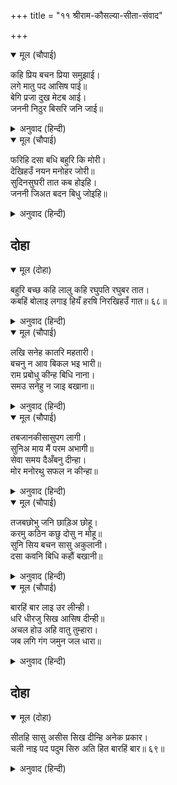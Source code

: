 +++
title = "११ श्रीराम-कौसल्या-सीता-संवाद"

+++


<details open><summary>मूल (चौपाई)</summary>

कहि प्रिय बचन प्रिया समुझाई।  
लगे मातु पद आसिष पाई॥  
बेगि प्रजा दुख मेटब आई।  
जननी निठुर बिसरि जनि जाई॥
</details>

<details><summary>अनुवाद (हिन्दी)</summary>

श्रीरामचंद्रांनी प्रिय बोलून सीतेला समजाविले. नंतर मातेचे पाय धरून आशीर्वाद घेतला. कौसल्या म्हणाली, ‘मुला! लवकर परतयेऊन प्रजेचे दुःख दूर कर. या निष्ठुर आईला तुझा विसर न पडो.॥ ३॥
</details>

<details open><summary>मूल (चौपाई)</summary>

फरिहि दसा बधि बहुरि कि मोरी।  
देखिहउँ नयन मनोहर जोरी॥  
सुदिनसुघरी तात कब होइहि।  
जननी जिअत बदन बिधु जोइहि॥
</details>

<details><summary>अनुवाद (हिन्दी)</summary>

हे विधात्या, माझी ही दशा कधी बदलेल काय? मी आपल्या डोळ्यांनी या मनोहर जोडप्याला पुन्हा पाहू शकेन काय? हे पुत्रा, तुझी आई जिवंतपणी तुझा मुखचंद्र पुन्हा पाहू शकेल, तो सुंदर दिवस व शुभ क्षण केव्हा येईल?॥ ४॥
</details>

## दोहा


<details open><summary>मूल (दोहा)</summary>

बहुरि बच्छ कहि लालु कहि रघुपति रघुबर तात।  
कबहिं बोलाइ लगाइ हियँ हरषि निरखिहउँ गात॥ ६८॥
</details>

<details><summary>अनुवाद (हिन्दी)</summary>

बाळ! ‘वत्स’ म्हणून, ‘लाला’ म्हणून, ‘रघुपती’ म्हणून, ’ ‘रघुवर’ म्हणून मी तुला पुन्हा केव्हा हृदयाशी धरीन? व आनंदाने तुला पाहू शकेन?’॥ ६८॥
</details>

<details open><summary>मूल (चौपाई)</summary>

लखि सनेह कातरि महतारी।  
बचनु न आव बिकल भइ भारी॥  
राम प्रबोधु कीन्ह बिधि नाना।  
समउ सनेहु न जाइ बखाना॥
</details>

<details><summary>अनुवाद (हिन्दी)</summary>

माता प्रेमाने अधीर असून इतकी व्याकूळ झाली आहे की, तिच्या तोंडातून शब्द फुटत नाही. तेव्हा श्रीरामचंद्रांनी अनेक प्रकारे मातेला समजावले. त्या प्रसंगाचे व प्रेमाचे वर्णन करणे अशक्य.॥ १॥
</details>

<details open><summary>मूल (चौपाई)</summary>

तबजानकीसासुपग लागी।  
सुनिअ माय मैं परम अभागी॥  
सेवा समय दैअँबनु दीन्हा।  
मोर मनोरथु सफल न कीन्हा॥
</details>

<details><summary>अनुवाद (हिन्दी)</summary>

मग जानकी सासूच्या पाया पडून म्हणाली, ‘आई ! ऐका. मी मोठी दुर्दैवी आहे. तुमची सेवा करण्याच्या वेळी देवाने मला वनवास दिला. माझे मनोरथ पूर्ण केले नाहीत.॥ २॥
</details>

<details open><summary>मूल (चौपाई)</summary>

तजबछोभु जनि छाड़िअ छोहू।  
करमु कठिन कछु दोसु न मोहू॥  
सुनि सिय बचन सासु अकुलानी।  
दसा कवनि बिधि कहौं बखानी॥
</details>

<details><summary>अनुवाद (हिन्दी)</summary>

तुम्ही क्षोभ सोडा, परंतु माझ्यावरील कृपा सोडू नका. कर्माची गती कठीण आहे. माझाही काही दोष नाही.’ सीतेचे हे बोलणे ऐकून सासू व्याकूळ झाली. तिच्या अवस्थेचे वर्णन मी कसे करणार?’॥ ३॥
</details>

<details open><summary>मूल (चौपाई)</summary>

बारहिं बार लाइ उर लीन्ही।  
धरि धीरजु सिख आसिष दीन्ही॥  
अचल होउ अहि वातु तुम्हारा।  
जब लगि गंग जमुन जल धारा॥
</details>

<details><summary>अनुवाद (हिन्दी)</summary>

कौसल्येने सीतेला वारंवार हृदयाशी धरले व धीर धरून उपदेश केला, आणि आशीर्वाद दिला की, ‘जोपर्यंत गंगा व यमुनेचा प्रवाह वाहात राहील, तोपर्यंत तुझे सौभाग्य अढळ राहील.’॥ ४॥
</details>

## दोहा


<details open><summary>मूल (दोहा)</summary>

सीतहि सासु असीस सिख दीन्हि अनेक प्रकार।  
चली नाइ पद पदुम सिरु अति हित बारहिं बार॥ ६९॥
</details>

<details><summary>अनुवाद (हिन्दी)</summary>

सासूने सीतेला अनेक प्रकारचे आशीर्वाद व उपदेश दिले. आणि सीता मोठॺा प्रेमाने सासूच्या चरणी मस्तक ठेवून निघाली.॥ ६९॥
</details>
